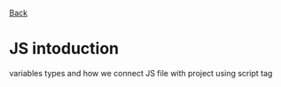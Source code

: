 [Back](../README.md)

# JS intoduction
variables types and how we connect JS file with project using script tag